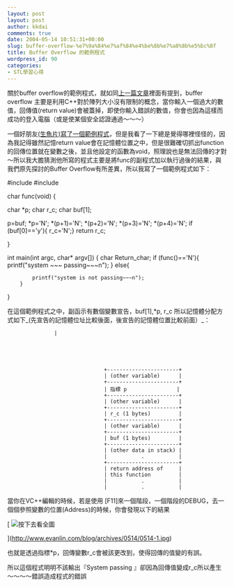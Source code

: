 ```yaml
---
layout: post
layout: post
author: kkdai
comments: true
date: 2004-05-14 10:51:31+00:00
slug: buffer-overflow-%e7%9a%84%e7%af%84%e4%be%8b%e7%a8%8b%e5%bc%8f
title: Buffer Overflow 的範例程式
wordpress_id: 90
categories:
- STL學習心得
---
```


關於buffer overflow的範例程式，就如同[上一篇文章](http://www.evanlin.com/blog/archives/000112.htm)裡面有提到，buffer
overflow
主要是利用C++對於陣列大小沒有限制的概念，當你輸入一個過大的數值，回傳值(return
value)會被蓋掉，即使你輸入錯誤的數值，你會也因為這樣而成功的登入電腦（或是使某個安全認證通過～～～）


<!-- more -->


一個好朋友[(生魚片)寫了一個範例程式](http://maxeii.adsldns.org/archives/000044.html)，但是我看了一下總是覺得哪裡怪怪的，因為我記得雖然記憶return
value會在記憶體位置之中，但是很難確切抓出function的回傳位置就在變數之後，並且他設定的函數為void，照理說也是無法回傳的才對～所以我大膽猜測他所寫的程式主要是將func的副程式加以執行過後的結果，與我們原先探討的Buffer
Overflow有所差異，所以我寫了一個範例程式如下：




#include 
#include 

char func(void)
{



  char *p;
  char r_c;
  char buf[1];

  p=buf;
  *p='N';
  *(p+1)='N';
  *(p+2)='N';
  *(p+3)='N';
  *(p+4)='N';
   if (buf[0]=='y'){
	  r_c='N';}
	  return r_c;


}



int main(int argc, char* argv[])
{
	char Return_char;
		if 	 (func()=='N'){
			printf("system ~~~ passing~~~n");
		}
		else{

			printf("system is not passing~~~n");
		}


}




在這個範例程式之中，副函示有數個變數宣告，buf[1],*p,
r_c 所以記憶體分配方式如下_(先宣告的記憶體位址比較後面，後宣告的記憶體位置比較前面）_：



    
                   |
    



    
                                   +-----------------------+
                                   | (other variable)      |
                                   +-----------------------+
                                   | 指標 p                |
                                   +-----------------------+
                                   | (other variable)      |
                                   +-----------------------+
                                   | r_c (1 bytes)         |
                                   +-----------------------+
                                   | (other variable)      |
                                   +-----------------------+
                                   | buf (1 bytes)         |
                                   +-----------------------+
                                   | (other data in stack) |
                                   |           .           |
                                   +-----------------------+
                                   | return address of     |
                                   | this function         |
                                   |           .           |
                                   |           .           |
    





當你在VC++編輯的時候，若是使用 [F11]來一個階段，一個階段的DEBUG，去一個個參照變數的位置(Address)的時候，你會發現以下的結果


[
![按下去看全圖](http://www.evanlin.com/blog/archives/0514/0514-1.jpg)

](http://www.evanlin.com/blog/archives/0514/0514-1.jpg)


也就是透過指標*p，回傳變數r_c會被該更改到，使得回傳的值變的有誤。




所以這個程式明明不該輸出『System passing
』卻因為回傳值變成r_c所以產生～～～～錯誤造成程式的錯誤




　
